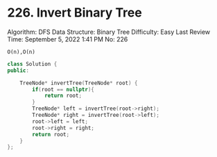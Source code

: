 # 226. Invert Binary Tree

Algorithm: DFS
Data Structure: Binary Tree
Difficulty: Easy
Last Review Time: September 5, 2022 1:41 PM
No: 226

`O(n),O(n)`

```cpp
class Solution {
public:

    TreeNode* invertTree(TreeNode* root) {
        if(root == nullptr){
            return root;
        }
        TreeNode* left = invertTree(root->right);
        TreeNode* right = invertTree(root->left);
        root->left = left;
        root->right = right;
        return root;
    }
};
```